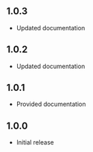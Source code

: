 ## 1.0.3
* Updated documentation

## 1.0.2
* Updated documentation

## 1.0.1
* Provided documentation

## 1.0.0
* Initial release
